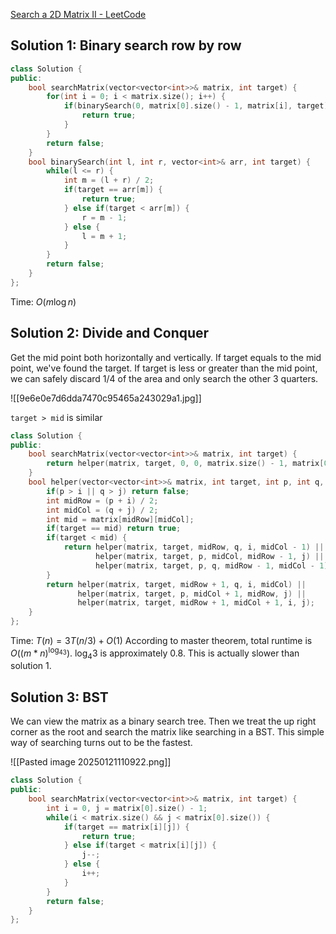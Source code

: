 [Search a 2D Matrix II - LeetCode](https://leetcode.com/problems/search-a-2d-matrix-ii/description/)

## Solution 1: Binary search row by row

```cpp
class Solution {
public:
    bool searchMatrix(vector<vector<int>>& matrix, int target) {
        for(int i = 0; i < matrix.size(); i++) {
            if(binarySearch(0, matrix[0].size() - 1, matrix[i], target)) {
                return true;
            }
        }
        return false;
    }
    bool binarySearch(int l, int r, vector<int>& arr, int target) {
        while(l <= r) {
            int m = (l + r) / 2;
            if(target == arr[m]) {
                return true;
            } else if(target < arr[m]) {
                r = m - 1;
            } else {
                l = m + 1;
            }
        }
        return false;
    }
};
```

Time: $O(m\log n)$ 

## Solution 2: Divide and Conquer

Get the mid point both horizontally and vertically. If target equals to the mid point, we've found the target. If target is less or greater than the mid point, we can safely discard 1/4 of the area and only search the other 3 quarters. 

![[9e6e0e7d6dda7470c95465a243029a1.jpg]]

`target > mid` is similar

```cpp
class Solution {
public:
    bool searchMatrix(vector<vector<int>>& matrix, int target) {
        return helper(matrix, target, 0, 0, matrix.size() - 1, matrix[0].size() - 1);
    }
    bool helper(vector<vector<int>>& matrix, int target, int p, int q, int i, int j) {
        if(p > i || q > j) return false;
        int midRow = (p + i) / 2;
        int midCol = (q + j) / 2;
        int mid = matrix[midRow][midCol];
        if(target == mid) return true;
        if(target < mid) {
            return helper(matrix, target, midRow, q, i, midCol - 1) ||   // 1
                   helper(matrix, target, p, midCol, midRow - 1, j) ||   // 2
                   helper(matrix, target, p, q, midRow - 1, midCol - 1); // 3
        }
        return helper(matrix, target, midRow + 1, q, i, midCol) ||
               helper(matrix, target, p, midCol + 1, midRow, j) ||
               helper(matrix, target, midRow + 1, midCol + 1, i, j);
    }
};
```

Time: $T(n) = 3T(n / 3) + O(1)$ According to master theorem, total runtime is $O((m*n)^{\log_43})$. $\log_4 3$ is approximately 0.8. This is actually slower than solution 1. 

## Solution 3: BST

We can view the matrix as a binary search tree. Then we treat the up right corner as the root and search the matrix like searching in a BST. This simple way of searching turns out to be the fastest. 

![[Pasted image 20250121110922.png]]

```cpp
class Solution {
public:
    bool searchMatrix(vector<vector<int>>& matrix, int target) {
        int i = 0, j = matrix[0].size() - 1;
        while(i < matrix.size() && j < matrix[0].size()) {
            if(target == matrix[i][j]) {
                return true;
            } else if(target < matrix[i][j]) {
                j--;
            } else {
                i++;
            }
        }
        return false;
    }
};
```